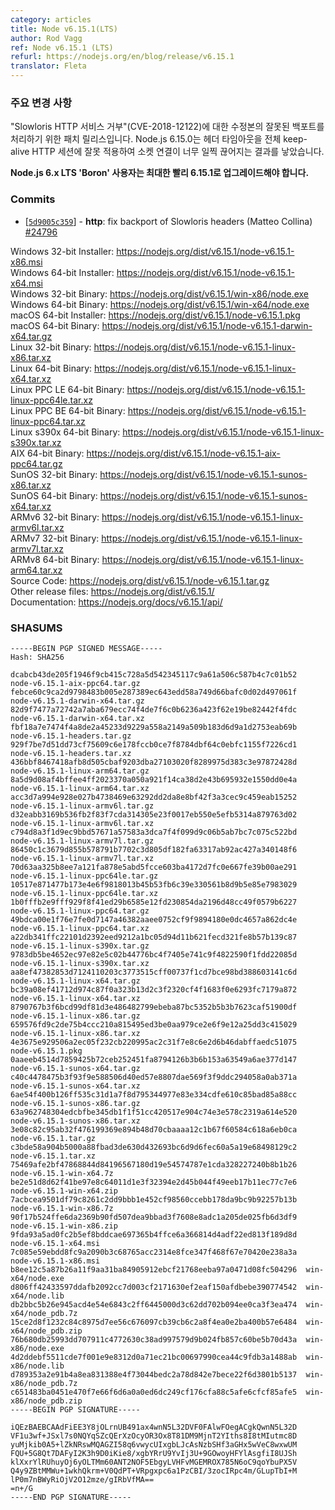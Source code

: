 ```yaml
---
category: articles
title: Node v6.15.1(LTS)
author: Rod Vagg
ref: Node v6.15.1 (LTS)
refurl: https://nodejs.org/en/blog/release/v6.15.1
translator: Fleta
---
```


<!--
### Notable Changes

This is a patch release to address a bad backport of the fix for "Slowloris HTTP Denial of Service" (CVE-2018-12122). Node.js 6.15.0 misapplies the headers timeout to an entire keep-alive HTTP session, resulting in prematurely disconnected sockets.

**Users of Node.js 6.x LTS 'Boron' should upgrade to 6.15.1 as soon as possible.**
-->

### 주요 변경 사항 

"Slowloris HTTP 서비스 거부"(CVE-2018-12122)에 대한 수정본의 잘못된 백포트를 처리하기 위한 패치 릴리스입니다. Node.js 6.15.0는 헤더 타임아웃을 전체 keep-alive HTTP 세션에 잘못 적용하여 소켓 연결이 너무 일찍 끊어지는 결과를 낳았습니다.

**Node.js 6.x LTS 'Boron' 사용자는 최대한 빨리 6.15.1로 업그레이드해야 합니다.**

### Commits

* [[`5d9005c359`](https://github.com/nodejs/node/commit/5d9005c359)] - **http**: fix backport of Slowloris headers (Matteo Collina) [#24796](https://github.com/nodejs/node/pull/24796)

Windows 32-bit Installer: https://nodejs.org/dist/v6.15.1/node-v6.15.1-x86.msi<br>
Windows 64-bit Installer: https://nodejs.org/dist/v6.15.1/node-v6.15.1-x64.msi<br>
Windows 32-bit Binary: https://nodejs.org/dist/v6.15.1/win-x86/node.exe<br>
Windows 64-bit Binary: https://nodejs.org/dist/v6.15.1/win-x64/node.exe<br>
macOS 64-bit Installer: https://nodejs.org/dist/v6.15.1/node-v6.15.1.pkg<br>
macOS 64-bit Binary: https://nodejs.org/dist/v6.15.1/node-v6.15.1-darwin-x64.tar.gz<br>
Linux 32-bit Binary: https://nodejs.org/dist/v6.15.1/node-v6.15.1-linux-x86.tar.xz<br>
Linux 64-bit Binary: https://nodejs.org/dist/v6.15.1/node-v6.15.1-linux-x64.tar.xz<br>
Linux PPC LE 64-bit Binary: https://nodejs.org/dist/v6.15.1/node-v6.15.1-linux-ppc64le.tar.xz<br>
Linux PPC BE 64-bit Binary: https://nodejs.org/dist/v6.15.1/node-v6.15.1-linux-ppc64.tar.xz<br>
Linux s390x 64-bit Binary: https://nodejs.org/dist/v6.15.1/node-v6.15.1-linux-s390x.tar.xz<br>
AIX 64-bit Binary: https://nodejs.org/dist/v6.15.1/node-v6.15.1-aix-ppc64.tar.gz<br>
SunOS 32-bit Binary: https://nodejs.org/dist/v6.15.1/node-v6.15.1-sunos-x86.tar.xz<br>
SunOS 64-bit Binary: https://nodejs.org/dist/v6.15.1/node-v6.15.1-sunos-x64.tar.xz<br>
ARMv6 32-bit Binary: https://nodejs.org/dist/v6.15.1/node-v6.15.1-linux-armv6l.tar.xz<br>
ARMv7 32-bit Binary: https://nodejs.org/dist/v6.15.1/node-v6.15.1-linux-armv7l.tar.xz<br>
ARMv8 64-bit Binary: https://nodejs.org/dist/v6.15.1/node-v6.15.1-linux-arm64.tar.xz<br>
Source Code: https://nodejs.org/dist/v6.15.1/node-v6.15.1.tar.gz<br>
Other release files: https://nodejs.org/dist/v6.15.1/<br>
Documentation: https://nodejs.org/docs/v6.15.1/api/

<h3 id="shasums">SHASUMS</h3>

```
-----BEGIN PGP SIGNED MESSAGE-----
Hash: SHA256

dcabcb43de205f1946f9cb415c728a5d542345117c9a61a506c587b4c7c01b52  node-v6.15.1-aix-ppc64.tar.gz
febce60c9ca2d9798483b005e287389ec643edd58a749d66bafc0d02d497061f  node-v6.15.1-darwin-x64.tar.gz
82d9f7477a72742a7aba679ecc74f4de7f6c0b6236a423f62e19be82442f4fdc  node-v6.15.1-darwin-x64.tar.xz
fbf18a7e7474f4a8de2a45233d9229a558a2149a509b183d6d9a1d2753eab69b  node-v6.15.1-headers.tar.gz
929f7be7d51dd73cf75609c6e178fccb0ce7f8784dbf64c0ebfc1155f7226cd1  node-v6.15.1-headers.tar.xz
436bbf8467418afb8d505cbaf9203dba27103020f8289975d383c3e97872428d  node-v6.15.1-linux-arm64.tar.gz
8a5d9d08af4bffee4ff2023370a050a921f14ca38d2e43b695932e1550dd0e4a  node-v6.15.1-linux-arm64.tar.xz
acc3d7a994e928e027b4738469e63292dd2da8e8bf42f3a3cec9c459eab15252  node-v6.15.1-linux-armv6l.tar.gz
d32eabb3169b536fb2f83f7cda314305e23f0017eb550e5efb5314a879763d02  node-v6.15.1-linux-armv6l.tar.xz
c794d8a3f1d9ec9bbd57671a57583a3dca7f4f099d9c06b5ab7bc7c075c522bd  node-v6.15.1-linux-armv7l.tar.gz
86450c1c3679d855b578791b7702c3d805df182fa63317ab92ac427a340148f6  node-v6.15.1-linux-armv7l.tar.xz
70d63aa325b8ee7a121fa878e5abd5fcce603ba4172d7fc0e667fe39b00ae291  node-v6.15.1-linux-ppc64le.tar.gz
10517e871477b173e4e6f9818013b45b53fb6c39e330561b8d9b5e85e7983029  node-v6.15.1-linux-ppc64le.tar.xz
1b0fffb2e9fff929f8f41ed29b6585e12fd230854da2196d48cc49f0579b6227  node-v6.15.1-linux-ppc64.tar.gz
49bdca00e1f76e7fe0d7147a46382aaee0752cf9f9894180e0dc4657a862dc4e  node-v6.15.1-linux-ppc64.tar.xz
a22db341ffc22101d2392eed9212a1bc05d94d11b621fecd321fe8b57b139c87  node-v6.15.1-linux-s390x.tar.gz
9783db5be4652ec97e82e5c02b44776bc4f7405e741c9f4822590f1fdd22085d  node-v6.15.1-linux-s390x.tar.xz
aa8ef47382853d7124110203c3773515cff00737f1cd7bce98bd388603141c6d  node-v6.15.1-linux-x64.tar.gz
bc39a08ef41712d974c87f0a323b13d2c3f2320cf4f1683f0e6293fc7179a872  node-v6.15.1-linux-x64.tar.xz
8790767b3f6bcd99df81d3e486482799ebeba87bc5352b5b3b7623caf51900df  node-v6.15.1-linux-x86.tar.gz
659576fd9c2de75b4ccc210a815495ed3be0aa979ce2e6f9e12a25dd3c415029  node-v6.15.1-linux-x86.tar.xz
4e3675e929506a2ec05f232cb220995ac2c31f7e8c6e2d6b46dabffaedc51075  node-v6.15.1.pkg
0aaeeb4514d7859425b72ceb252451fa8794126b3b6b153a63549a6ae377d147  node-v6.15.1-sunos-x64.tar.gz
c40c4478475b3f93f9e588506d40ed57e8807dae569f3f9ddc294058a0ab371a  node-v6.15.1-sunos-x64.tar.xz
6ae54f400b126ff535c31d1a7f8d795344977e83e334cdfe610c85bad85a88cc  node-v6.15.1-sunos-x86.tar.gz
63a962748304edcbfbe345db1f1f51cc420517e904c74e3e578c2319a614e520  node-v6.15.1-sunos-x86.tar.xz
3e08c82c95ab32f476199369e894b48d70cbaaaa12c1b67f60584c618a6eb0ca  node-v6.15.1.tar.gz
c3bde58a904b5000a88fbad3de630d432693bc6d9d6fec60a5a19e68498129c2  node-v6.15.1.tar.xz
75469afe2bf47868844d84196567180d19e54574787e1cda328227240b8b1b26  node-v6.15.1-win-x64.7z
be2e51d8d62f41be97e8c64011d1e3f32394e2d45b044f49eeb17b11ec77c7e6  node-v6.15.1-win-x64.zip
7acbcea9501df79c8261c2dd9bbb1e452cf98560ccebb178da9bc9b92257b13b  node-v6.15.1-win-x86.7z
90f17b524ffe6da2369b90fd507dea9bbad3f7608e8adc1a205de025fb6d3df9  node-v6.15.1-win-x86.zip
9fda93a5ad0fc2b5ef8bddcae697365b4ffce6a366814d4adf22ed813f189d8d  node-v6.15.1-x64.msi
7c085e59ebdd8fc9a2090b3c68765acc2314e8fce347f468f67e70420e238a3a  node-v6.15.1-x86.msi
b8ee12c5a87b26a11f9aa31ba84905912ebcf21768eeba97a0471d08fc504296  win-x64/node.exe
d806ff42433597ddafb2092cc7d003cf2171630ef2eaf150afdbebe390774542  win-x64/node.lib
db2bbc5b26e945acd4e54e6843c2ff6445000d3c62dd702b094ee0ca3f3ea474  win-x64/node_pdb.7z
15ce2d8f1232c84c8975d7ee56c676097cb39cb6c2a8f4ea0e2ba400b57e6484  win-x64/node_pdb.zip
76b680db25993dd707911c4772630c38ad997579d9b024fb857c60be5b70d43a  win-x86/node.exe
4d2ddebf5511cde7f001e9e8312d0a71ec21bc00697990cea44c9fdb3a1488ab  win-x86/node.lib
d789353a2e91b4a8ea831388e4f73044bedc2a78d842e7bece22f6d3801b5137  win-x86/node_pdb.7z
c651483ba0451e470f7e66f6d6a0a0ed6dc249cf176cfa88c5afe6cfcf85afe5  win-x86/node_pdb.zip
-----BEGIN PGP SIGNATURE-----

iQEzBAEBCAAdFiEE3Y8jOLrnUB491ax4wnN5L32DVF0FAlwFOegACgkQwnN5L32D
VF1u3wf+JSxl7s0NQYqSZcQErXzOcyOR3Ox8T81DM9MjnT2YIths8I8tMIutmc8D
yuMjkib0A5+lZkNRswMQAGZI58q6vwycUIxgbLJcAsNzbSHf3aGHx5wVeC8wxwUM
FQU+5G8Qt7DAFyI2K3h9D0iKie8/xgbYRrU9YvIj3U+9GOwoyHFYlAsgfiI8UJSh
klXxrYlRUhuyOj6yOLTMm60ANT2NOF5EbgyLVHFvMGEMROX785N6oC9qoYbuPX5V
Q4y9ZBtMMWu+1wkhQkrm+V0QdPT+VRpgxpc6a1PzCBI/3zocIRpc4m/GLupTbI+M
lP0m7nBWyRiOjV2O12mze/gIRbVfMA==
=n+/G
-----END PGP SIGNATURE-----

```
